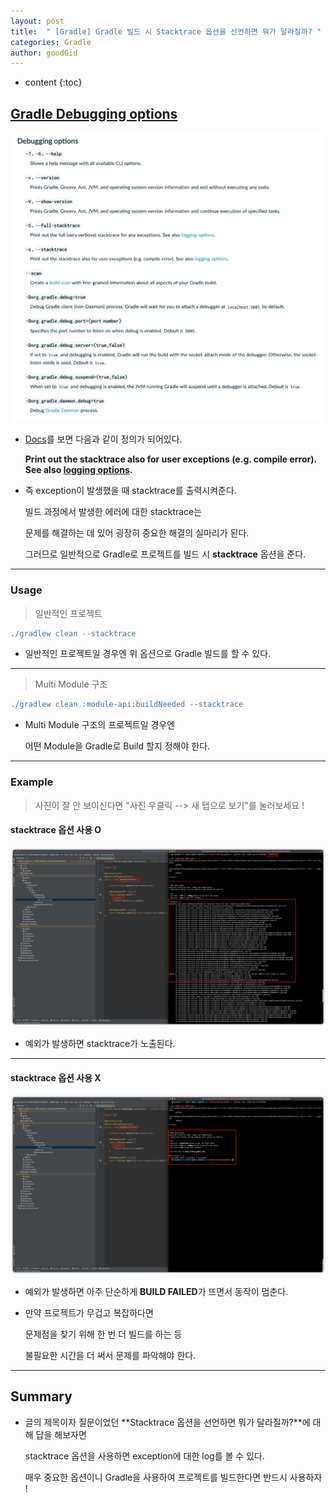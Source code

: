 ```yaml
---
layout: post
title:  " [Gradle] Gradle 빌드 시 Stacktrace 옵션을 선언하면 뭐가 달라질까? "
categories: Gradle
author: goodGid
---
```

* content
{:toc}

## [Gradle Debugging options](https://docs.gradle.org/current/userguide/command_line_interface.html#sec:command_line_debugging)

![](/assets/img/gradle/Gradle-Option-Stacktrace_1.png)

* [Docs](https://docs.gradle.org/current/userguide/command_line_interface.html#sec:command_line_debugging)를 보면 다음과 같이 정의가 되어있다.

  **Print out the stacktrace also for user exceptions (e.g. compile error). See also [logging options](https://docs.gradle.org/current/userguide/command_line_interface.html#sec:command_line_logging).**

* 즉 exception이 발생했을 때 stacktrace를 출력시켜준다. 

  빌드 과정에서 발생한 에러에 대한 stacktrace는 
  
  문제를 해결하는 데 있어 굉장히 중요한 해결의 실마리가 된다.

  그러므로 일반적으로 Gradle로 프로젝트를 빌드 시 **stacktrace** 옵션을 준다.



---

### Usage

> 일반적인 프로젝트

``` gradle
./gradlew clean --stacktrace
```

* 일반적인 프로젝트일 경우엔 위 옵션으로 Gradle 빌드를 할 수 있다.

---

> Multi Module 구조

``` gradle
./gradlew clean :module-api:buildNeeded --stacktrace
```

* Multi Module 구조의 프로젝트일 경우엔

  어떤 Module을 Gradle로 Build 할지 정해야 한다.

---

### Example

> 사진이 잘 안 보이신다면 "사진 우클릭 --> 새 탭으로 보기"를 눌러보세요 !

#### stacktrace 옵션 사용 O

![](/assets/img/gradle/Gradle-Option-Stacktrace_2.png)

* 예외가 발생하면 stacktrace가 노출된다.

---

#### stacktrace 옵션 사용 X

![](/assets/img/gradle/Gradle-Option-Stacktrace_3.png)

* 예외가 발생하면 아주 단순하게 **BUILD FAILED**가 뜨면서 동작이 멈춘다.

* 만약 프로젝트가 무겁고 복잡하다면

  문제점을 찾기 위해 한 번 더 빌드를 하는 등 

  불필요한 시간을 더 써서 문제를 파악해야 한다.

---

## Summary

* 글의 제목이자 질문이었던 **Stacktrace 옵션을 선언하면 뭐가 달라질까?**에 대해 답을 해보자면

  stacktrace 옵션을 사용하면 exception에 대한 log를 볼 수 있다.

  매우 중요한 옵션이니 Gradle을 사용하여 프로젝트를 빌드한다면 반드시 사용하자 !